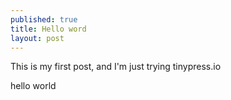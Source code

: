 ```yaml
---
published: true
title: Hello word
layout: post
---
```

This is my first post, and I'm just trying tinypress.io 

hello world